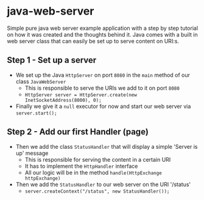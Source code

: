 # java-web-server
Simple pure java web server example application with a step by step tutorial on how it was created and the thoughts behind it. 
Java comes with a built in web server class that can easily be set up to serve content on URI:s.

## Step 1 - Set up a server
* We set up the Java `HttpServer` on port `8080` in the `main` method of our class `JavaWebServer`
  * This is responsible to serve the URIs we add to it on port `8080`
  * `HttpServer server = HttpServer.create(new InetSocketAddress(8000), 0);`
* Finally we give it a `null` executor for now and start our web server via `server.start();`

## Step 2 - Add our first Handler (page)
* Then we add the class `StatusHandler` that will display a simple 'Server is up' message
  * This is responsible for serving the content in a certain URI
  * It has to implement the `HttpHandler` interface
  * All our logic will be in the method `handle(HttpExchange httpExchange)`
* Then we add the `StatusHandler` to our web server on the URI '/status'
  * `server.createContext("/status", new StatusHandler());`


